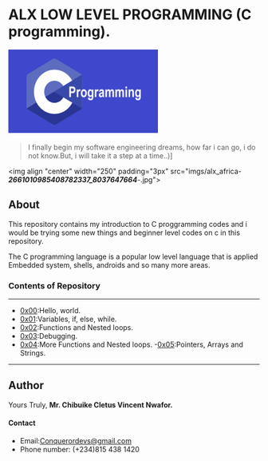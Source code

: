 # ALX LOW LEVEL PROGRAMMING (C programming).

<img align="center" width="300" padding="1" src="imgs/images (1).png">


#### 
> I finally begin my software engineering dreams, how far i can go, i do not know.But, i will take it a step at a time..)]

<img align "center" width="250" padding="3px" src="imgs/alx_africa-___2661010985408782337_8037647664___-.jpg">

## About
This repository contains my introduction to C proggramming codes and i would be trying some new things and beginner level codes on c in this repository.

The C programming language is a popular low level language that is applied Embedded system, shells, androids and so many more areas.

### Contents of Repository
---
- [0x00](https://github.com/ConquerorCletus/alx-low_level_programming/tree/master/0x00-hello_world):Hello, world.
- [0x01](https://github.com/ConquerorCletus/alx-low_level_programming/tree/master/0x01-variables_if_else_while):Variables, if, else, while.
- [0x02](https://github.com/ConquerorCletus/alx-low_level_programming/tree/master/0x02-functions_nested_loops):Functions and Nested loops.
- [0x03](https://github.com/ConquerorCletus/alx-low_level_programming/tree/master/0x03-debugging):Debugging.
- [0x04](https://github.com/ConquerorCletus/alx-low_level_programming/tree/master/0x04-more_functions_nested_loops):More Functions and Nested loops.
-[0x05](https://github.com/ConquerorCletus/alx-low_level_programming/tree/master/0x05-pointers_arrays_strings):Pointers, Arrays and Strings.


---
## Author

Yours Truly, **Mr. Chibuike Cletus Vincent Nwafor.**

#### Contact
+ Email:Conquerordevs@gmail.com
+ Phone number: (+234)815 438 1420
